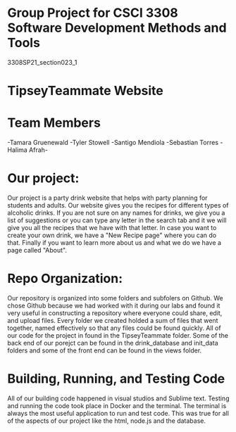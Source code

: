 # Group Project for CSCI 3308 Software Development Methods and Tools
3308SP21_section023_1

# TipseyTeammate Website
# Team Members
-Tamara Gruenewald
-Tyler Stowell
-Santigo Mendiola
-Sebastian Torres
-Halima Afrah-

# Our project:
Our project is a party drink website that helps with party planning for students and adults. Our website gives you the recipes for different types of alcoholic drinks. If you are not sure on any names for drinks, we give you a list of suggestions or you can type any letter in the search tab and it we will give you all the recipes that we have with that letter.  In case you want to create your own drink, we have a "New Recipe page" where you can do that. Finally if you want to learn more about us and what we do we have a page called "About". 

# Repo Organization:
Our repository is organized into some folders and subfolers on Github. We chose Github because we had worked with it during our labs and found it very useful in constructing a repository where everyone could share, edit, and upload files. Every folder we created holded a sum of files that went together, named effectively so that any files could be found quickly. All of our code for the project in found in the TipseyTeammate folder. Some of the back end of our porejct can be found in the drink_database and init_data folders and some of the front end can be found in the views folder.

# Building, Running, and Testing Code
All of our building code happened in visual studios and Sublime text. Testing and running the code took place in Docker and the terminal. The terminal is always the most useful application to run and test code. This was true for all of the aspects of our project like the html, node.js and the database.





